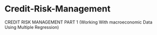 # Credit-Risk-Management
CREDIT RISK MANAGEMENT
PART 1 (Working With macroeconomic Data Using Multiple Regression)

